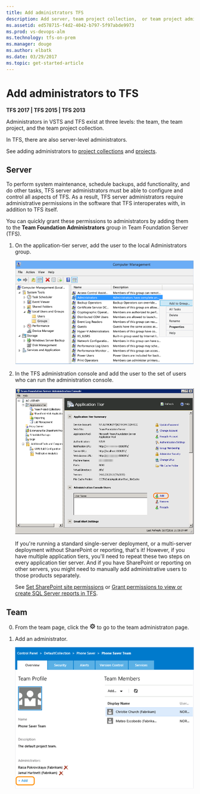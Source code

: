 ```yaml
---
title: Add administrators TFS  
description: Add server, team project collection,  or team project administrators 
ms.assetid: ed578715-f4d2-4042-b797-5f97abde9973
ms.prod: vs-devops-alm
ms.technology: tfs-on-prem
ms.manager: douge  
ms.author: elbatk  
ms.date: 03/29/2017
ms.topic: get-started-article
---
```


# Add administrators to TFS

**TFS 2017 | TFS 2015 | TFS 2013**

Administrators in VSTS and TFS exist at three levels:
the team, the team project, and the team project collection.

In TFS, there are also server-level administrators.

See adding administrators to [project collections](../accounts/add-administrator-project-collection.md) and 
[projects](../accounts/add-administrator-team-project.md).


## Server

To perform system maintenance, schedule backups, add functionality, and do other tasks,
TFS server administrators must be able to configure and control all aspects of TFS.
As a result, TFS server administrators require administrative permissions
in the software that TFS interoperates with,
in addition to TFS itself.

You can quickly grant these permissions to administrators by adding them to the **Team Foundation Administrators**
group in Team Foundation Server (TFS).

1.  On the application-tier server, add the user to the local Administrators group.

    ![Follow instructions for your operating system](_img/add-administrator-tfs/windows-groups.png)

2.  In the TFS administration console and add the user to the set of users who can run the administration console.

    ![Click or tab, then input username](_img/add-administrator-tfs/admin-console.png)

    If you're running a standard single-server deployment,
	or a multi-server deployment without SharePoint or reporting, that's it!
	However, if you have multiple application tiers,
	you'll need to repeat these two steps on every application tier server.
	And if you have SharePoint or reporting on other servers,
	you might need to manually add administrative users to those products separately. 

	See [Set SharePoint site permissions](../security/set-sharepoint-permissions.md) or [Grant permissions to view or create SQL Server reports in TFS](../report/admin/grant-permissions-to-reports.md). 



## Team

0. From the team page, click the ![Settings icon](_img/admin-gear-icon.png) to go to the team administraton page.

0. Add an administrator.

	![Add link in the administrators section of the team administration page](_img/add-administrator-tfs/add-team-administrator.png)

